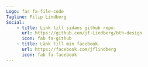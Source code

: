 ```yaml
---
Logo: far fa-file-code
Tagline: Filip Lindberg
Social:
    - title: Link till sidans github repo.
      url: https://github.com/jf-Lindberg/bth-design
      icon: fab fa-github
    - title: Länk till min facebook.
      url: https://facebook.com/jflindberg
      icon: fab fa-facebook
---
```

